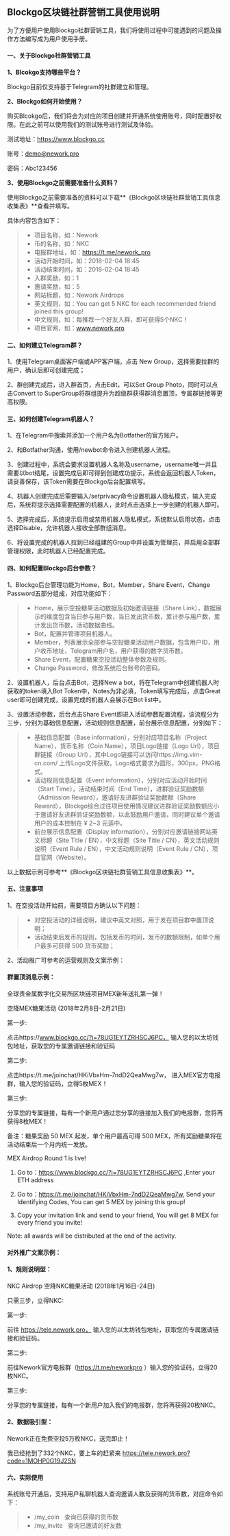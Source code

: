 ## Blockgo区块链社群营销工具使用说明




为了方便用户使用Blockgo社群营销工具，我们将使用过程中可能遇到的问题及操作方法编写成为用户使用手册。

#### 一、关于Blockgo社群营销工具

**1、Blcokgo支持哪些平台？**

Blockgo目前仅支持基于Telegram的社群建立和管理。

**2、Blockgo如何开始使用？**

购买Blcokgo后，我们将会为对应的项目创建并开通系统使用账号，同时配置好权限。在此之前可以使用我们的测试账号进行测试及体验。

测试地址：https://www.blockgo.cc

账号：demo@nework.pro

密码：Abc123456

**3、使用Blockgo之前需要准备什么资料？**

使用Blockgo之前需要准备的资料可以下载**《Blockgo区块链社群营销工具信息收集表》**查看并填写。

具体内容包含如下：

> * 项目名称，如：Nework
> * 币的名称，如：NKC
> * 电报群地址，如：https://t.me/nework_pro
> * 活动开始时间，如：2018-02-04 18:45
> * 活动结束时间，如：2018-02-04 18:45
> * 入群奖励，如：1 
> * 邀请奖励，如：5
> * 网站标题，如：Nework Airdrops
> * 英文规则，如：You can get 5 NKC for each recommended friend joined this group!
> * 中文规则，如：每推荐一个好友入群，即可获得5个NKC！
> * 项目官网，如：www.nework.pro


#### 二、如何建立Telegram群？

1、使用Telegram桌面客户端或APP客户端，点击 New Group，选择需要拉群的用户，确认后即可创建完成；

2、群创建完成后，进入群首页，点击Edit，可以Set Group Photo，同时可以点击Convert to SuperGroup将群组提升为超级群获得群消息置顶，专属群链接等更高权限。

#### 三、如何创建Telegram机器人？

1、在Telegram中搜索并添加一个用户名为Botfather的官方账户。

2、和Botfather沟通，使用/newbot命令进入创建机器人流程。

3、创建过程中，系统会要求设置机器人名称及username，username唯一并且需要以bot结尾，设置完成后即可得到创建成功提示，系统会返回机器人Token，请妥善保存，该Token需要在Blockgo后台配置填写。

4、机器人创建完成后需要输入/setprivacy命令设置机器人隐私模式，输入完成后，系统将提示选择需要配置的机器人，此时点击选择上一步创建的机器人即可。

5、选择完成后，系统提示启用或禁用机器人隐私模式，系统默认启用状态，点击选择Disable，允许机器人接收全部群组消息。

6、将设置完成的机器人拉到已经组建的Group中并设置为管理员，并启用全部群管理权限，此时机器人已经配置完成。


#### 四、如何配置Blockgo后台参数？

1、Blockgo后台管理功能为Home，Bot，Member，Share Event，Change Password五部分组成，对应功能如下：

> * Home，展示空投糖果活动数据及初始邀请链接（Share Link），数据展示的维度包含当日参与用户数，当日发出货币数，累计参与用户数，累计发出货币数，活动数据曲线。
> * Bot，配置并管理项目机器人。
> * Member，列表展示全部参与空投糖果活动用户数据，包含用户ID，用户收币地址，Telegram用户名，用户获得的数字货币数。
> * Share Event，配置糖果空投活动整体参数及规则。
> * Change Password，修改系统后台账号的密码。

2、设置机器人，后台点击Bot，选择New a bot，将在Telegram中创建机器人时获取的token填入Bot Token中，Notes为非必填，Token填写完成后，点击Great user即可创建完成，设置完成的机器人会展示在Bot list中。

3、设置活动参数，后台点击Share Event即进入活动参数配置流程，该流程分为三步，分别为基础信息配置，活动规则信息配置，前台展示信息配置，分别如下：

> * 基础信息配置（Base information），分别对应项目名称（Project Name），货币名称（Coin Name），项目Logo链接（Logo Url），项目群链接（Group Url），其中Logo链接可以访问https://img.vim-cn.com/ 上传Logo文件获取，Logo格式要求为圆形，300px，PNG格式。
> * 活动规则信息配置（Event information），分别对应活动开始时间（Start Time），活动结束时间（End Time），进群验证奖励数额（Admission Reward），邀请好友进群验证奖励数额（Share Reward），Blockgo综合过往项目使用情况建议进群验证奖励数额应小于邀请好友进群验证奖励数额，以此鼓励用户邀请，同时建议单个邀请用户的成本控制在 ¥ 2~3 元适中。
> * 前台展示信息配置（Display information），分别对应邀请链接网站英文标题（Site Title / EN），中文标题（Site Title / CN），英文活动规则说明（Event Rule / EN），中文活动规则说明（Event Rule / CN），项目官网（Website）。

以上数据示例可参考**《Blockgo区块链社群营销工具信息收集表》**。

#### 五、注意事项

1、在空投活动开始前，需要项目方确认以下问题：

> * 对空投活动的详细说明，建议中英文对照，用于发在项目群中置顶说明；
> * 活动结束后发币的规则，包括发币的时间，发币的数额限制，如单个用户最多可获得 500 货币奖励；

2、活动推广可参考的运营规则及文案示例：

#### 群置顶消息示例：

全球贵金属数字化交易所区块链项目MEX新年送礼第一弹！ 

空降MEX糖果活动 (2018年2月8日-2月21日)
 
第一步: 

点击https://www.blockgo.cc/?i=78UG1EYTZRHSCJ6PC， 输入您的以太坊钱包地址，获取您的专属邀请链接和验证码

第二步:

点击https://t.me/joinchat/HKiVbxHm-7ndD2QeaMwg7w， 进入MEX官方电报群，输入您的验证码，立得5枚MEX！

第三步: 

分享您的专属链接，每有一个新用户通过您分享的链接加入我们的电报群，您将再获得8枚MEX！

备注：糖果奖励 50 MEX 起发，单个用户最高可得 500 MEX，所有奖励糖果将在活动结束后一个月内统一发放。

MEX Airdrop Round 1 is live! 

1. Go to：https://www.blockgo.cc/?i=78UG1EYTZRHSCJ6PC ,Enter your ETH address

2. Go to：https://t.me/joinchat/HKiVbxHm-7ndD2QeaMwg7w, Send your Identifying Codes, You can get 5 MEX by joining this group!

3. Copy your invitation link and send to your friend, You will get 8 MEX for every friend you invite!

Note: all awards will be distributed at the end of the activity.

#### 对外推广文案示例：

#### 1、规则说明型：

NKC Airdrop 空降NKC糖果活动 (2018年1月16日-24日)

只需三步，立得NKC:

第一步: 

前往 https://tele.nework.pro， 输入您的以太坊钱包地址，获取您的专属邀请链接和验证码。
 
第二步:

前往Nework官方电报群（https://t.me/neworkpro ）输入您的验证码，立得20枚NKC。
 
第三步: 

分享您的专属链接，每有一个新用户加入我们的电报群，您将再获得20枚NKC。


#### 2、数据吸引型：

Nework正在免费空投5万枚NKC，送完即止！

我已经抢到了332个NKC，要上车的赶紧来 https://tele.nework.pro?code=1MOHP0G19J2SN


#### 六、实际使用

系统账号开通后，支持用户私聊机器人查询邀请人数及获得的货币数，对应命令如下：

> * /my_coin     查询已获得的货币数
> * /my_invite   查询已邀请的好友数




